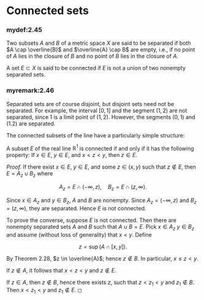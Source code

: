 # Connected sets


### mydef:2.45 
 Two subsets $A$ and $B$ of a metric
space $X$ are said to be separated if both $A \cap \overline{B}$ and
$\overline{A} \cap B$ are empty, i.e., if no point of $A$ lies in the
closure of $B$ and no point of $B$ lies in the closure of $A$.

A set $E \subset X$ is said to be connected if $E$ is not a union of two
nonempty separated sets.



### myremark:2.46 
 Separated sets are of course
disjoint, but disjoint sets need not be separated. For example, the
interval $[0,1]$ and the segment $(1, 2)$ are not separated, since $1$
is a limit point of $(1, 2)$. However, the segments $(0, 1)$ and
$(1. 2)$ are separated.

The connected subsets of the line have a particularly simple structure:



A subset $E$ of the real line $\mathbb{R}^1$ is connected if and only if it has
the following property: If $x \in E$, $y \in E$, and $x < z <y$, then
$z \in E$.



*Proof.* If there exist $x \in  E$, $y \in E$, and some $z \in (x, y)$
such that $z \not\in E$, then $E = A_z \cup B_z$ where


$$
A_z = E \cap (-\infty, z),\quad
    B_z = E \cap (z, \infty).
$$


Since $x \in A_z$ and $y \in B_z$, $A$ and $B$ are nonempty. Since
$A_z = (-\infty, z)$ and $B_z = (z, \infty)$, they are separated. Hence
$E$ is not connected.

To prove the converse, suppose $E$ is not connected. Then there are
nonempty separated sets $A$ and $B$ such that $A \cup B=E$. Pick
$x \in  A_z$ $y \in  B_z$ and assume (without loss of generality) that
$x <y$. Define


$$
z = \sup(A \cap [x, y]).
$$


By Theorem 2.28, $z \in \overline{A}$; hence $z \not\in  B$. In
particular, $x \leq z <y$.

If $z \not\in A$, it follows that $x < z < y$ and $z \not\in E$.

If $z \in  A$, then $z \not\in B$, hence there exists $z$, such that
$z<z_1 <y$ and $z_1 \not\in  B$. Then $x<z_1 <y$ and $z_1 \not\in  E$. ◻

